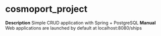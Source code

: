 # cosmoport_project
**Description** Simple CRUD application with Spring + PostgreSQL
**Manual** Web applications are launched by default at localhost:8080/ships

